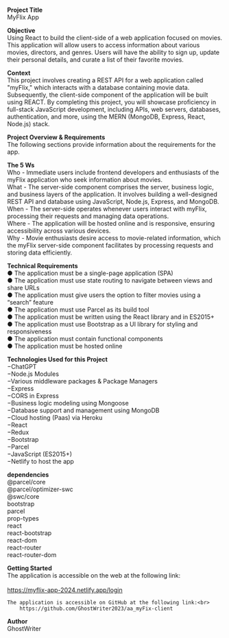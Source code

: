**Project Title**<br>
    MyFlix App

**Objective**<br>
    Using React to build the client-side of a web application focused on movies. This application will allow users to access information about various movies, directors, and genres. Users will have the ability to sign up, update their personal details, and curate a list of their favorite movies.

**Context**<br>
    This project involves creating a REST API for a web application called "myFlix," which interacts with a database containing movie data. Subsequently, the client-side component of the application will be built using REACT. By completing this project, you will showcase proficiency in full-stack JavaScript development, including APIs, web servers, databases, authentication, and more, using the MERN (MongoDB, Express, React, Node.js) stack.

**Project Overview & Requirements**<br>
    The following sections provide information about the requirements for the app.

**The 5 Ws**<br>
    Who - Immediate users include frontend developers and enthusiasts of the myFlix application who seek information about movies.<br>
    What - The server-side component comprises the server, business logic, and business layers of the application. It involves building a well-designed REST API and database using JavaScript, Node.js, Express, and MongoDB.<br>
    When - The server-side operates whenever users interact with myFlix, processing their requests and managing data operations.<br>
    Where - The application will be hosted online and is responsive, ensuring accessibility across various devices.<br>
    Why - Movie enthusiasts desire access to movie-related information, which the myFlix server-side component facilitates by processing requests and storing data efficiently.<br>

**Technical Requirements**<br>
    ● The application must be a single-page application (SPA)<br>
    ● The application must use state routing to navigate between views and share URLs<br>
    ● The application must give users the option to filter movies using a “search” feature<br>
    ● The application must use Parcel as its build tool<br>
    ● The application must be written using the React library and in ES2015+<br>
    ● The application must use Bootstrap as a UI library for styling and responsiveness<br>
    ● The application must contain functional components<br>
    ● The application must be hosted online<br>

**Technologies Used for this Project**<br>
    −ChatGPT<br>
    −Node.js Modules<br>
    −Various middleware packages & Package Managers<br>
    −Express<br>
    −CORS in Express<br>
    −Business logic modeling using Mongoose<br>
    −Database support and management using MongoDB<br>
    −Cloud hosting (Paas) via Heroku<br>
    −React<br>
    −Redux<br>
    −Bootstrap<br>
    −Parcel<br>
    −JavaScript (ES2015+)<br>
    −Netlify to host the app<br>

**dependencies**<br>
    @parcel/core<br>
    @parcel/optimizer-swc<br>
    @swc/core<br>
    bootstrap<br>
    parcel<br>
    prop-types<br>
    react<br>
    react-bootstrap<br>
    react-dom<br>
    react-router<br>
    react-router-dom<br>

**Getting Started**<br>
    The application is accessible on the web at the following link:<br>    
        https://myflix-app-2024.netlify.app/login
   
    The application is accessible on GitHub at the following link:<br>
        https://github.com/GhostWriter2023/aa_myFix-client

**Author**<br>
    GhostWriter